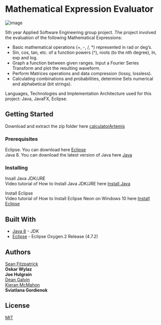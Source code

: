 # Mathematical Expression Evaluator 

![image](https://user-images.githubusercontent.com/9217947/41166684-2f83983c-6b41-11e8-8154-a62088af7940.PNG) 

5th year Applied Software Engineering group project. The project involved the evaluation of the following Mathematical Expressions: 

* Basic mathematical operations (+, -, /, *) represented in rad or deg’s.
* Sin, cos, tan, etc. of a function powers (^), roots (to the nth degree), ln, exp and log.
* Graph a function between given ranges. Input a Fourier Series Transform and plot the resulting waveform.
* Perform Matrices operations and data compression (lossy, lossless).
* Calculating combinations and probabilities, determine Sets numerical and alphabetical (bit strings).  

Languages, Technologies and Implementation Architecture used for this project:
Java, JavaFX, Eclipse.

      
## Getting Started

Download and extract the zip folder here [calculatorArtemis](https://github.com/seanJosephFitzpatrick/calculatorArtemis/archive/master.zip)            

### Prerequisites

Eclipse. You can download here [Eclipse](http://www.eclipse.org/downloads/eclipse-packages/)                 
Java 8. You can download the latest version of Java here [Java](http://www.oracle.com/technetwork/java/javase/downloads/jdk8-downloads-2133151.html)    

### Installing

Insall Java JDK/JRE                
Video tutorial of How to Install Java JDK/JRE here [Install Java](https://www.youtube.com/watch?v=FzKcJK68z2k)      

Install Eclipse             
Video tutorial of How to Install Eclipse Neon on Windows 10 here [Install Eclipse](https://www.youtube.com/watch?v=WIzzHeWukUU)       

## Built With

* [Java 8](http://www.oracle.com/technetwork/java/javase/downloads/jdk8-downloads-2133151.html) - JDK
* [Eclipse](http://www.eclipse.org/downloads/eclipse-packages/)  - Eclipse Oxygen.2 Release (4.7.2)


## Authors

[Sean Fitzpatrick](https://github.com/seanJosephFitzpatrick)        
**Oskar Wylaz**          
**Joe Hulgrain**        
[Dean Galvin](https://github.com/DeanGalvin)          
[Kieran McMahon](https://github.com/kmcmLK)           
**Sviatlana Gordienok**           

## License

[MIT](https://github.com/seanJosephFitzpatrick/calculatorArtemis/blob/master/LICENSE)

